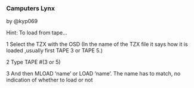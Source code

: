 ### Camputers Lynx

by @kyp069

Hint: 
To load from tape...

1 Select the TZX with the OSD (In the name of the TZX file it says how it is loaded ,usually first TAPE 3 or TAPE 5.)

2 Type TAPE #(3 or 5)

3 And then MLOAD ‘name’ or LOAD ‘name’. The name has to match, no indication of whether to load or not
